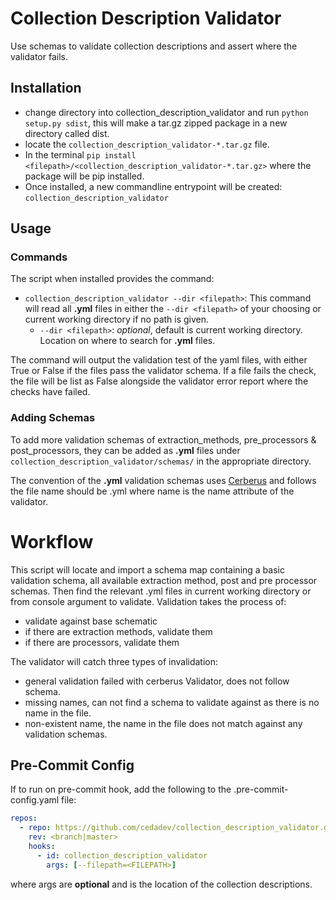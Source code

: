 # Collection Description Validator

Use schemas to validate collection descriptions and assert where
the validator fails.

## Installation

* change directory into collection_description_validator and run `python setup.py sdist`,
  this will make a tar.gz zipped package in a new directory called dist.
* locate the `collection_description_validator-*.tar.gz` file.
* In the terminal `pip install <filepath>/<collection_description_validator-*.tar.gz>` where the package will be
pip installed.
* Once installed, a new commandline entrypoint will be created: `collection_description_validator`

## Usage

### Commands
The script when installed provides the command:

* `collection_description_validator --dir <filepath>`: This command will read all **.yml** files in either the `--dir <filepath>`
of your choosing or current working directory if no path is given.
  * `--dir <filepath>`: *optional*, default is current working directory. Location on where to search for **.yml** files.

The command will output the validation test of the yaml files, with either True or False if the files pass the
validator schema. If a file fails the check, the file will be list as False alongside the validator error report where
the checks have failed.

### Adding Schemas
To add more validation schemas of extraction_methods, pre_processors & post_processors, they can be added as **.yml**
files under `collection_description_validator/schemas/` in the appropriate directory.

The convention of the **.yml** validation schemas uses [Cerberus](https://docs.python-cerberus.org/en/stable/)
and follows the file name should be <name>.yml where name is the name attribute of the validator.

# Workflow

This script will locate and import a schema map containing a basic validation schema, all available extraction method,
post and pre processor schemas.
Then find the relevant .yml files in current working directory or from console argument to validate.
Validation takes the process of:
- validate against base schematic
- if there are extraction methods, validate them
- if there are processors, validate them

The validator will catch three types of invalidation:

- general validation failed with cerberus Validator, does not follow schema.
- missing names, can not find a schema to validate against as there is no name in the file.
- non-existent name, the name in the file does not match against any validation schemas.

## Pre-Commit Config

If to run on pre-commit hook, add the following to the
.pre-commit-config.yaml file:

```yaml
repos:
  - repo: https://github.com/cedadev/collection_description_validator.git
    rev: <branch|master>
    hooks:
      - id: collection_description_validator
        args: [--filepath=<FILEPATH>]
```

where args are **optional** and <FILEPATH> is the location
of the collection descriptions.
